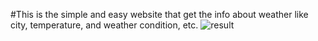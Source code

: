 #This is the simple and easy website that get the info about weather like city, temperature, and weather condition, etc. 
![result](src/images/result.png)